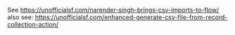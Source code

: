 See https://unofficialsf.com/narender-singh-brings-csv-imports-to-flow/
also see: https://unofficialsf.com/enhanced-generate-csv-file-from-record-collection-action/
